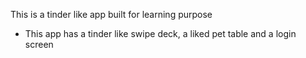 This is a tinder like app built for learning purpose

- This app has a tinder like swipe deck, a liked pet table and a login screen
